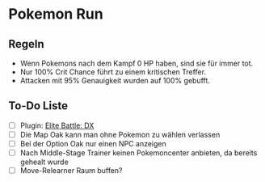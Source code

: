 # Pokemon Run

## Regeln

- Wenn Pokemons nach dem Kampf 0 HP haben, sind sie für immer tot.
- Nur 100% Crit Chance führt zu einem kritischen Treffer.
- Attacken mit 95% Genauigkeit wurden auf 100% gebufft.

## To-Do Liste

- [ ] Plugin: [Elite Battle: DX](https://luka-sj.com/res/ebdx)
- [ ] Die Map Oak kann man ohne Pokemon zu wählen verlassen
- [ ] Bei der Option Oak nur einen NPC anzeigen
- [ ] Nach Middle-Stage Trainer keinen Pokemoncenter anbieten, da bereits gehealt wurde
- [ ] Move-Relearner Raum buffen?